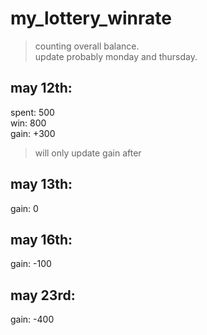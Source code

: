 # my_lottery_winrate
> counting overall balance.  
> update probably monday and thursday.  


## may 12th:
spent: 500  
win: 800  
gain: +300
> will only update gain after

## may 13th:
gain: 0

## may 16th:
gain: -100

## may 23rd:
gain: -400
